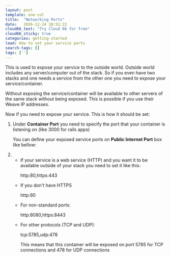 ```yaml
---
layout: post
template: one-col
title:  "Networking Ports"
date:   2036-12-24 10:51:22
cloud66_text: "Try Cloud 66 for free"
cloud66_sticky: true
categories: getting-started
lead: How to set your service ports 
search-tags: []
tags: ['']
---
```



This is used to expose your service to the outside world. Outside world includes any server/computer out of the stack. So if you even have two stacks and one needs a service from the other one you need to expose your service/container. 

Without exposing the service/container will be available to other servers of the same stack without being exposed. This is possible if you use their Weave IP addresses. 


Now if you need to expose your service. This is how it should be set:

<ol>

<li> Under <b>Container Port</b> you need to specify the port that your container is listening on (like 3000 for rails apps)

<p>You can define your exposed service ports on <b>Public Internet Port</b> box like bellow:</p></li>


<li>

<ul>
<li>If your service is a web service (HTTP) and you want it to be available outside of your stack you need to set it like this:

<p>http:80,https:443</p></li>

<li><p>If you don't have HTTPS</p>

<p>http:80</p></li>


<li><p>For non-standard ports:

http:8080,https:8443</p></li>


<li><p>For other protocols (TCP and UDP):</p> 

<p>tcp:5785,udp:478</p> 

<p>This means that this container will be exposed on port 5785 for TCP connections and 478 for UDP connections</p></li>
</ul>
</li>

</ol>